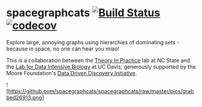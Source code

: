 # spacegraphcats [![Build Status](https://travis-ci.org/spacegraphcats/spacegraphcats.svg?branch=travis)](https://travis-ci.org/spacegraphcats/spacegraphcats) [![codecov](https://codecov.io/gh/spacegraphcats/spacegraphcats/branch/master/graph/badge.svg)](https://codecov.io/gh/spacegraphcats/spacegraphcats)

Explore large, annoying graphs using hierarchies of dominating sets - because
in space, no one can hear you miao!

This is a collaboration between the [Theory In Practice](https://github.com/TheoryInPractice/) lab at NC State and the [Lab for Data Intensive Biology](https://github.com/dib-lab/) at UC Davis, generously supported by the Moore Foundation's [Data Driven Discovery Initiative](https://www.moore.org/initiative-strategy-detail?initiativeId=data-driven-discovery).

![https://github.com/spacegraphcats/spacegraphcats/raw/master/pics/grabbed26913.png]
